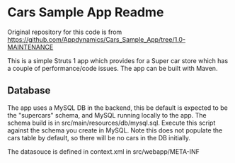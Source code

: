 # Cars Sample App Readme

Original repository for this code is from https://github.com/Appdynamics/Cars_Sample_App/tree/1.0-MAINTENANCE

This is a simple Struts 1 app which provides for a Super car store which has a couple of performance/code issues. The app can be built with Maven.

## Database

The app uses a MySQL DB in the backend, this be default is expected to be the "supercars" schema, and MySQL running locally to the app. The schema build is in src/main/resources/db/mysql.sql. Execute this script against the schema you create in MySQL. Note this does not populate the cars table by default, so there will be no cars in the DB initially.

The datasouce is defined in context.xml in src/webapp/META-INF
